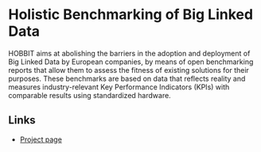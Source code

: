 # Holistic Benchmarking of Big Linked Data

HOBBIT aims at abolishing the barriers in the adoption and deployment of Big Linked Data by European companies, by means of open benchmarking reports that allow them to assess the fitness of existing solutions for their purposes. These benchmarks are based on data that reflects reality and measures industry-relevant Key Performance Indicators (KPIs) with comparable results using standardized hardware.

## Links

* [Project page](http://project-hobbit.eu/)